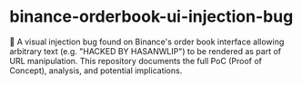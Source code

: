 # binance-orderbook-ui-injection-bug
🐞 A visual injection bug found on Binance's order book interface allowing arbitrary text (e.g. "HACKED BY HASANWLIP") to be rendered as part of URL manipulation. This repository documents the full PoC (Proof of Concept), analysis, and potential implications.
